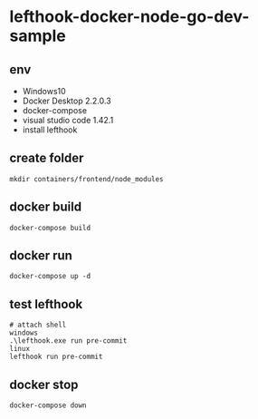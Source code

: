# lefthook-docker-node-go-dev-sample

## env
- Windows10
- Docker Desktop 2.2.0.3
- docker-compose
- visual studio code 1.42.1
- install lefthook

## create folder
```
mkdir containers/frontend/node_modules
```
## docker build
```
docker-compose build
```

## docker run
```
docker-compose up -d
```

## test lefthook
```
# attach shell
windows
.\lefthook.exe run pre-commit
linux
lefthook run pre-commit
```

## docker stop
```
docker-compose down
```